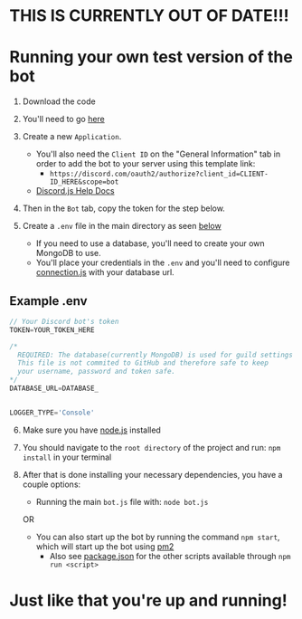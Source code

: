 # THIS IS CURRENTLY OUT OF DATE!!!

# Running your own test version of the bot
1. Download the code
2. You'll need to go [here](https://discord.com/developers/applications) 
3. Create a new `Application`. 
    - You'll also need the `Client ID` on the "General Information" tab in order to add the bot to your server using this template link: 
        - `https://discord.com/oauth2/authorize?client_id=CLIENT-ID_HERE&scope=bot`
    - [Discord.js Help Docs](https://discordjs.guide/preparations/adding-your-bot-to-servers.html#bot-invite-links)
4. Then in the `Bot` tab, copy the token for the step below.

5. Create a `.env` file in the main directory as seen [below](#example-env)
    - If you need to use a database, you'll need to create your own MongoDB to use.
    - You'll place your credentials in the `.env` and you'll need to configure [connection.js](../mongo/connection.js) with your database url.

## Example .env
```js
// Your Discord bot's token
TOKEN=YOUR_TOKEN_HERE

/* 
  REQUIRED: The database(currently MongoDB) is used for guild settings and the NotifyCommand.
  This file is not commited to GitHub and therefore safe to keep 
  your username, password and token safe.
*/
DATABASE_URL=DATABASE_


LOGGER_TYPE='Console'


```
6. Make sure you have [node.js](https://nodejs.org/) installed
7. You should navigate to the `root directory` of the project and run: `npm install` in your terminal
8. After that is done installing your necessary dependencies, you have a couple options:
    - Running the main `bot.js` file with: `node bot.js`
      
    OR
    
    - You can also start up the bot by running the command `npm start`, which will start up the bot using [pm2](https://pm2.io/docs/plus/overview/)
        - Also see [package.json](../package.json) for the other scripts available through `npm run <script>`
# Just like that you're up and running!

 
